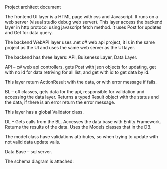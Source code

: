 Project architect document

The frontend UI layer is a HTML page with css and Javascript. It runs on a web server (visual studio debug web server). This layer access the backend layer in http protocol using javascript fetch method. It uses Post for updates and Get for data query.

The backend WebAPI layer uses .net c# web api project, it is in the same project as the UI and uses the same web server as the UI layer.

The backend has three layers: API, Buiseness Layer, Data Layer.

API – c# web api controllers, gets Post with json objects for updating, get with no id for data retriving for all list, and get with id to get data by id.

This layer return ActionResult with the data, or with error message if fails.

BL – c# classes, gets data for the api, responsible for validation and accessing the data layer. Returns a typed Result object with the status and the data, if there is an error return the error message.

This layer has a global Validator class.

DL – Gets calls from the BL. Accesses the data base with Entity Framework. Returns the results of the data. Uses the Models classes that in the DB. 

The model class have validations attributes, so when trying to update with not valid data update vails.

Data Base – sql server. 

The schema diagram is attached:
